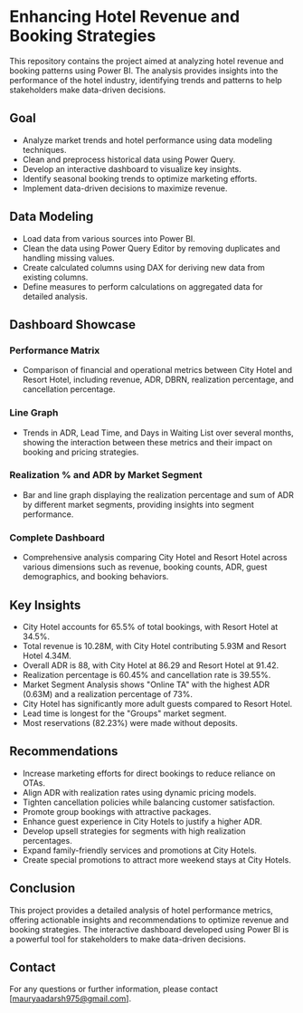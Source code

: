 # Enhancing Hotel Revenue and Booking Strategies

This repository contains the project aimed at analyzing hotel revenue and booking patterns using Power BI. The analysis provides insights into the performance of the hotel industry, identifying trends and patterns to help stakeholders make data-driven decisions.


## Goal

- Analyze market trends and hotel performance using data modeling techniques.
- Clean and preprocess historical data using Power Query.
- Develop an interactive dashboard to visualize key insights.
- Identify seasonal booking trends to optimize marketing efforts.
- Implement data-driven decisions to maximize revenue.

## Data Modeling

- Load data from various sources into Power BI.
- Clean the data using Power Query Editor by removing duplicates and handling missing values.
- Create calculated columns using DAX for deriving new data from existing columns.
- Define measures to perform calculations on aggregated data for detailed analysis.

## Dashboard Showcase

### Performance Matrix
- Comparison of financial and operational metrics between City Hotel and Resort Hotel, including revenue, ADR, DBRN, realization percentage, and cancellation percentage.

### Line Graph
- Trends in ADR, Lead Time, and Days in Waiting List over several months, showing the interaction between these metrics and their impact on booking and pricing strategies.

### Realization % and ADR by Market Segment
- Bar and line graph displaying the realization percentage and sum of ADR by different market segments, providing insights into segment performance.

### Complete Dashboard
- Comprehensive analysis comparing City Hotel and Resort Hotel across various dimensions such as revenue, booking counts, ADR, guest demographics, and booking behaviors.

## Key Insights

- City Hotel accounts for 65.5% of total bookings, with Resort Hotel at 34.5%.
- Total revenue is 10.28M, with City Hotel contributing 5.93M and Resort Hotel 4.34M.
- Overall ADR is 88, with City Hotel at 86.29 and Resort Hotel at 91.42.
- Realization percentage is 60.45% and cancellation rate is 39.55%.
- Market Segment Analysis shows "Online TA" with the highest ADR (0.63M) and a realization percentage of 73%.
- City Hotel has significantly more adult guests compared to Resort Hotel.
- Lead time is longest for the "Groups" market segment.
- Most reservations (82.23%) were made without deposits.

## Recommendations

- Increase marketing efforts for direct bookings to reduce reliance on OTAs.
- Align ADR with realization rates using dynamic pricing models.
- Tighten cancellation policies while balancing customer satisfaction.
- Promote group bookings with attractive packages.
- Enhance guest experience in City Hotels to justify a higher ADR.
- Develop upsell strategies for segments with high realization percentages.
- Expand family-friendly services and promotions at City Hotels.
- Create special promotions to attract more weekend stays at City Hotels.


## Conclusion

This project provides a detailed analysis of hotel performance metrics, offering actionable insights and recommendations to optimize revenue and booking strategies. The interactive dashboard developed using Power BI is a powerful tool for stakeholders to make data-driven decisions.

## Contact

For any questions or further information, please contact [mauryaadarsh975@gmail.com].
